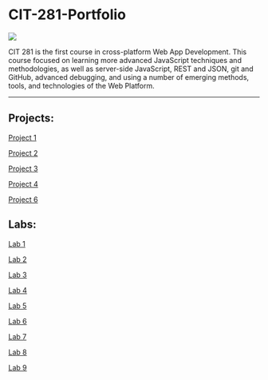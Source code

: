 # CIT-281-Portfolio

![](https://canvas.uoregon.edu/courses/198787/files/13209143/preview)

CIT 281 is the first course in cross-platform Web App Development. This course focused on learning more advanced JavaScript techniques and methodologies, as well as server-side JavaScript, REST and JSON, git and GitHub, advanced debugging, and using a number of emerging methods, tools, and technologies of the Web Platform.

-----------------------------------------------------------------------------------------------------------------------------------------------------------

Projects:
--

[Project 1](https://github.com/UofOalexfort/Project-1-)

[Project 2](https://github.com/UofOalexfort/Project-2)

[Project 3](https://github.com/UofOalexfort/Project-3)

[Project 4](https://github.com/UofOalexfort/Project-4) 

[Project 6](https://github.com/UofOalexfort/Project-6)


Labs:
--

[Lab 1](https://uofoalexfort.github.io/Lab-1/)

[Lab 2](https://uofoalexfort.github.io/Lab-2/)

[Lab 3](https://uofoalexfort.github.io/Lab-3/)

[Lab 4](https://uofoalexfort.github.io/Lab-4/)

[Lab 5](https://uofoalexfort.github.io/Lab-5/)

[Lab 6](https://uofoalexfort.github.io/Lab-6/)

[Lab 7](https://uofoalexfort.github.io/Lab-7-/)

[Lab 8](https://uofoalexfort.github.io/Lab-8/)

[Lab 9](https://uofoalexfort.github.io/Lab-9-/)





